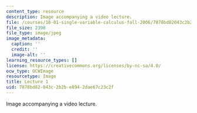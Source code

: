 ```yaml
---
content_type: resource
description: Image accompanying a video lecture.
file: /courses/18-01-single-variable-calculus-fall-2006/7878bd82043c2b2be8942dae67c23c2f_lec01.jpg
file_size: 2398
file_type: image/jpeg
image_metadata:
  caption: ''
  credit: ''
  image-alt: ''
learning_resource_types: []
license: https://creativecommons.org/licenses/by-nc-sa/4.0/
ocw_type: OCWImage
resourcetype: Image
title: Lecture 1
uid: 7878bd82-043c-2b2b-e894-2dae67c23c2f
---
```

Image accompanying a video lecture.